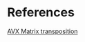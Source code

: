 # References

[AVX Matrix transposition ][avxmat]

[avxmat]: http://airccse.org/journal/jcsit/6314ijcsit05.pdf

